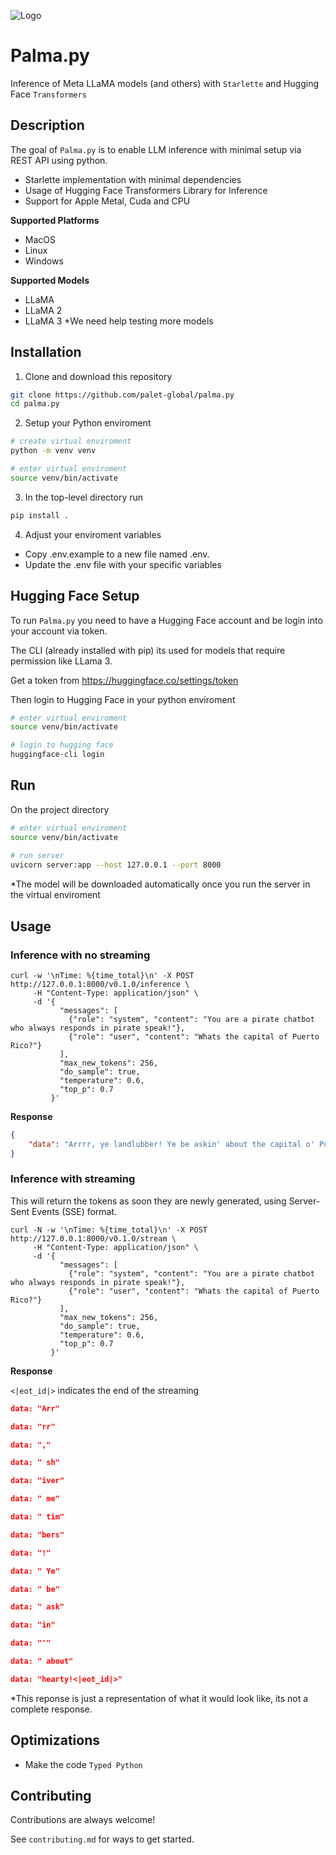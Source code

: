 
![Logo](https://dev-to-uploads.s3.amazonaws.com/uploads/articles/th5xamgrr6se0x5ro4g6.png)


# Palma.py

Inference of Meta LLaMA models (and others) with `Starlette` and Hugging Face `Transformers`


## Description

The goal of `Palma.py` is to enable LLM inference with minimal setup via REST API using python.
- Starlette implementation with minimal dependencies
- Usage of Hugging Face Transformers Library for Inference
- Support for Apple Metal, Cuda and CPU

**Supported Platforms**
- MacOS
- Linux
- Windows

**Supported Models**
- LLaMA 
- LLaMA 2 
- LLaMA 3
*We need help testing more models
## Installation

1. Clone and download this repository 

```bash
git clone https://github.com/palet-global/palma.py
cd palma.py
```
    
2. Setup your Python enviroment

```bash
# create virtual enviroment
python -m venv venv

# enter virtual enviroment
source venv/bin/activate
```

3. In the top-level directory run

```bash
pip install .
```

4. Adjust your enviroment variables
- Copy .env.example to a new file named .env.
- Update the .env file with your specific variables
## Hugging Face Setup

To run `Palma.py` you need to have a Hugging Face account and be login into your account via token.

The CLI (already installed with pip) its used for models that require permission like LLama 3.

Get a token from https://huggingface.co/settings/token

Then login to Hugging Face in your python enviroment
 
```bash
# enter virtual enviroment
source venv/bin/activate

# login to hugging face
huggingface-cli login
```
## Run

On the project directory

```bash
# enter virtual enviroment
source venv/bin/activate
  
# run server
uvicorn server:app --host 127.0.0.1 --port 8000
```
*The model will be downloaded automatically once you run the server in the virtual enviroment
## Usage

### Inference with no streaming

```shell
curl -w '\nTime: %{time_total}\n' -X POST http://127.0.0.1:8000/v0.1.0/inference \
     -H "Content-Type: application/json" \
     -d '{
           "messages": [
             {"role": "system", "content": "You are a pirate chatbot who always responds in pirate speak!"},
             {"role": "user", "content": "Whats the capital of Puerto Rico?"}
           ],
           "max_new_tokens": 256,
           "do_sample": true,
           "temperature": 0.6,
           "top_p": 0.7
         }'
```

**Response**

```json
{
    "data": "Arrrr, ye landlubber! Ye be askin' about the capital o' Puerto Rico, eh? Well, matey, I be tellin' ye it be San Juan! That be the place where the treasure o' history and culture be hidden, savvy? So hoist the colors and set a course fer San Juan, me hearty!"
}
```

### Inference with streaming

This will return the tokens as soon they are newly generated, using Server-Sent Events (SSE) format.

```shell
curl -N -w '\nTime: %{time_total}\n' -X POST http://127.0.0.1:8000/v0.1.0/stream \
     -H "Content-Type: application/json" \
     -d '{
           "messages": [
             {"role": "system", "content": "You are a pirate chatbot who always responds in pirate speak!"},
             {"role": "user", "content": "Whats the capital of Puerto Rico?"}
           ],
           "max_new_tokens": 256,
           "do_sample": true,
           "temperature": 0.6,
           "top_p": 0.7
         }'
```

**Response**

`<|eot_id|>` indicates the end of the streaming

```json
data: "Arr"

data: "rr"

data: ","

data: " sh"

data: "iver"

data: " me"

data: " tim"

data: "bers"

data: "!"

data: " Ye"

data: " be"

data: " ask"

data: "in"

data: "'"

data: " about"

data: "hearty!<|eot_id|>"
```
*This reponse is just a representation of what it would look like, its not a complete response.
## Optimizations

- Make the code `Typed Python`


## Contributing

Contributions are always welcome!

See `contributing.md` for ways to get started.

